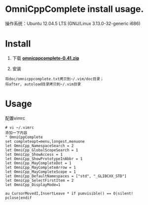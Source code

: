 <h1> OmniCppComplete install usage. </h1>
操作系统：Ubuntu 12.04.5 LTS (GNU/Linux 3.13.0-32-generic i686)  

# Install
1. 下载 **[omnicppcomplete-0.41.zip](https://www.vim.org/scripts/download_script.php?src_id=7722)**

2. 安装
```
将doc/omnicppcomplete.txt拷贝到~/.vim/doc目录；
将after, autoload目录拷贝到~/.vim目录
```

# Usage
配置vimrc
```
# vi ~/.vimrc
添加一下内容
" OmniCppComplete
set completeopt=menu,longest,menuone
let OmniCpp_NamespaceSearch = 2
let OmniCpp_GlobalScopeSearch = 1
let OmniCpp_ShowAccess = 1
let OmniCpp_ShowPrototypeInAbbr = 1 
let OmniCpp_MayCompleteDot = 1   
let OmniCpp_MayCompleteArrow = 1 
let OmniCpp_MayCompleteScope = 1 
let OmniCpp_DefaultNamespaces = ["std", "_GLIBCXX_STD"]
let OmniCpp_SelectFirstItem = 2
let OmniCpp_DisplayMode=1

au CursorMovedI,InsertLeave * if pumvisible() == 0|silent! pclose|endif
```